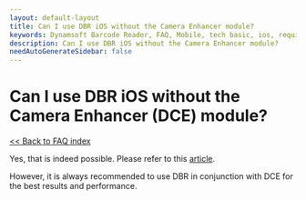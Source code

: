 ```yaml
---
layout: default-layout
title: Can I use DBR iOS without the Camera Enhancer module?
keywords: Dynamsoft Barcode Reader, FAQ, Mobile, tech basic, ios, requirements
description: Can I use DBR iOS without the Camera Enhancer module?
needAutoGenerateSidebar: false
---
```


# Can I use DBR iOS without the Camera Enhancer (DCE) module?

[<< Back to FAQ index](index.md)

Yes, that is indeed possible. Please refer to this [article](../samples/no-camera-enhancer.md). 

However, it is always recommended to use DBR in conjunction with DCE for the best results and performance.